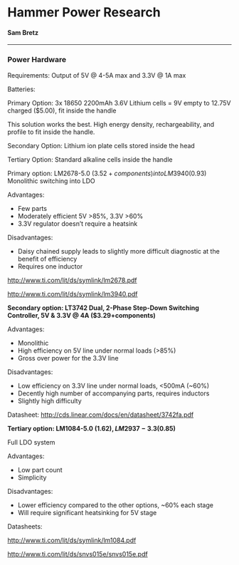 # Hammer Power Research #
#### Sam Bretz ####


---


### Power Hardware ###
Requirements:
Output of 5V @ 4-5A max and 3.3V @ 1A max

Batteries:

Primary Option: 3x 18650 2200mAh 3.6V Lithium cells = 9V empty to 12.75V charged ($5.00), fit inside the handle

This solution works the best. High energy density, rechargeability, and profile to fit inside the handle.

Secondary Option: Lithium ion plate cells stored inside the head

Tertiary Option: Standard alkaline cells inside the handle

Primary option: LM2678-5.0 ($3.52+components) into LM3940($0.93)
Monolithic switching into LDO

Advantages:
  * Few parts
  * Moderately efficient 5V >85%, 3.3V >60%
  * 3.3V regulator doesn’t require a heatsink

Disadvantages:
  * Daisy chained supply leads to slightly more difficult diagnostic at the benefit of efficiency
  * Requires one inductor

http://www.ti.com/lit/ds/symlink/lm2678.pdf

http://www.ti.com/lit/ds/symlink/lm3940.pdf

**Secondary option: LT3742 Dual, 2-Phase Step-Down Switching Controller, 5V & 3.3V @ 4A ($3.29+components)**

Advantages:
  * Monolithic
  * High efficiency on 5V line under normal loads (>85%)
  * Gross over power for the 3.3V line

Disadvantages:
  * Low efficiency on 3.3V line under normal loads, <500mA (~60%)
  * Decently high number of accompanying parts, requires inductors
  * Slightly high difficulty

Datasheet: http://cds.linear.com/docs/en/datasheet/3742fa.pdf

**Tertiary option: LM1084-5.0 ($1.62), LM2937-3.3 (%$0.85)**

Full LDO system

Advantages:
  * Low part count
  * Simplicity

Disadvantages:
  * Lower efficiency compared to the other options, ~60% each stage
  * Will require significant heatsinking for 5V stage

Datasheets:

http://www.ti.com/lit/ds/symlink/lm1084.pdf

http://www.ti.com/lit/ds/snvs015e/snvs015e.pdf